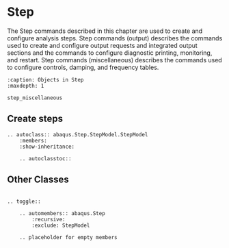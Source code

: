 # Step

The Step commands described in this chapter are used to create and configure analysis steps. Step commands (output) describes the commands used to create and configure output requests and integrated output sections and the commands to configure diagnostic printing, monitoring, and restart. Step commands (miscellaneous) describes the commands used to configure controls, damping, and frequency tables.

```{toctree}
:caption: Objects in Step
:maxdepth: 1

step_miscellaneous
```

## Create steps

```{eval-rst}
.. autoclass:: abaqus.Step.StepModel.StepModel
    :members:
    :show-inheritance:

    .. autoclasstoc::
```

## Other Classes

```{eval-rst}

.. toggle::

    .. automembers:: abaqus.Step
        :recursive:
        :exclude: StepModel

    .. placeholder for empty members
```
